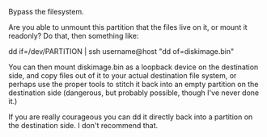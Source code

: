 
Bypass the filesystem.

Are you able to unmount this partition that the files live on it, or mount it readonly? Do that, then something like:

dd if=/dev/PARTITION | ssh username@host "dd of=diskimage.bin"

You can then mount diskimage.bin as a loopback device on the destination side, and copy files out of it to your actual destination file system, or perhaps use the proper tools to stitch it back into an empty partition on the destination side (dangerous, but probably possible, though I've never done it.)

If you are really courageous you can dd it directly back into a partition on the destination side. I don't recommend that.
